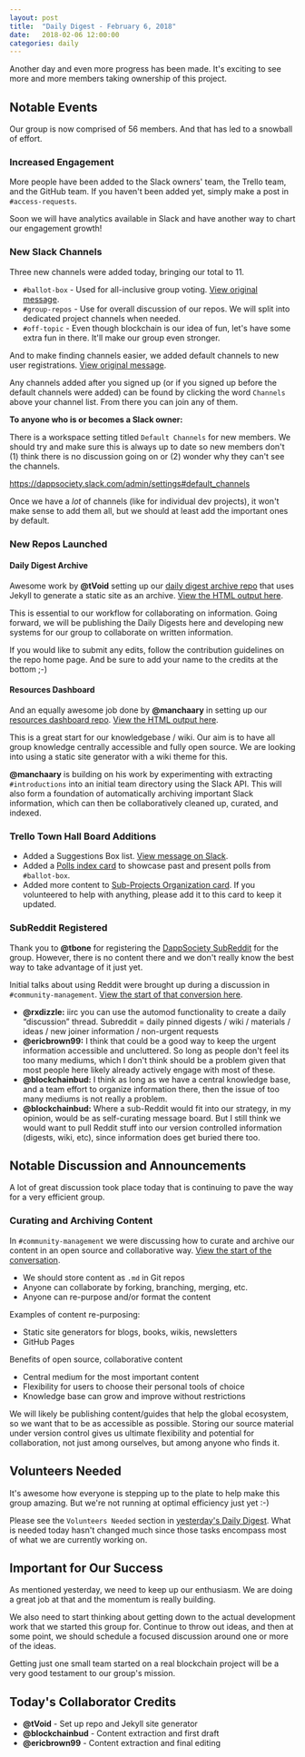 ```yaml
---
layout: post
title:  "Daily Digest - February 6, 2018"
date:   2018-02-06 12:00:00
categories: daily
---
```


Another day and even more progress has been made. It's exciting to see more and more members taking ownership of this project.

## Notable Events
Our group is now comprised of 56 members. And that has led to a snowball of effort.

### Increased Engagement
More people have been added to the Slack owners' team, the Trello team, and the GitHub team. If you haven't been added yet, simply make a post in `#access-requests`.

Soon we will have analytics available in Slack and have another way to chart our engagement growth!

### New Slack Channels
Three new channels were added today, bringing our total to 11.

* `#ballot-box` - Used for all-inclusive group voting. [View original message](https://dappsociety.slack.com/team/U93CZR0LR).
* `#group-repos` - Use for overall discussion of our repos. We will split into dedicated project channels when needed.
* `#off-topic` - Even though blockchain is our idea of fun, let's have some extra fun in there. It'll make our group even stronger.

And to make finding channels easier, we added default channels to new user registrations. [View original message](https://dappsociety.slack.com/archives/C93ARTCGG/p1517939317000065).

Any channels added after you signed up (or if you signed up before the default channels were added) can be found by clicking the word `Channels` above your channel list. From there you can join any of them.

__To anyone who is or becomes a Slack owner:__

There is a workspace setting titled `Default Channels` for new members. We should try and make sure this is always up to date so new members don't (1) think there is no discussion going on or (2) wonder why they can't see the channels.

https://dappsociety.slack.com/admin/settings#default_channels

Once we have a _lot_ of channels (like for individual dev projects), it won't make sense to add them all, but we should at least add the important ones by default.

### New Repos Launched

#### Daily Digest Archive
Awesome work by __@tVoid__ setting up our [daily digest archive repo](https://github.com/DappSociety/daily_digest_archive) that uses Jekyll to generate a static site as an archive. [View the HTML output here](https://dappsociety.github.io/daily_digest_archive/).

This is essential to our workflow for collaborating on information. Going forward, we will be publishing the Daily Digests here and developing new systems for our group to collaborate on written information.

If you would like to submit any edits, follow the contribution guidelines on the repo home page. And be sure to add your name to the credits at the bottom ;-)

#### Resources Dashboard
And an equally awesome job done by __@manchaary__ in setting up our [resources dashboard repo](https://github.com/DappSociety/resources_dashboard). [View the HTML output here](https://dappsociety.github.io/resources_dashboard/).

This is a great start for our knowledgebase / wiki. Our aim is to have all group knowledge centrally accessible and fully open source. We are looking into using a static site generator with a wiki theme for this.

__@manchaary__ is building on his work by experimenting with extracting `#introductions` into an initial team directory using the Slack API. This will also form a foundation of automatically archiving important Slack information, which can then be collaboratively cleaned up, curated, and indexed.

### Trello Town Hall Board Additions

* Added a Suggestions Box list. [View message on Slack](https://dappsociety.slack.com/archives/C93CZR93K/p1517945791000408).
* Added a [Polls index card](https://trello.com/c/CyOTAFX8/10-polls) to showcase past and present polls from `#ballot-box`.
* Added more content to [Sub-Projects Organization card](https://trello.com/c/GZybCKir/3-sub-projects-organization). If you volunteered to help with anything, please add it to this card to keep it updated.

### SubReddit Registered
Thank you to __@tbone__ for registering the [DappSociety SubReddit](https://www.reddit.com/r/dappsociety/) for the group. However, there is no content there and we don't really know the best way to take advantage of it just yet.

Initial talks about using Reddit were brought up during a discussion in `#community-management`. [View the start of that conversion here](https://dappsociety.slack.com/team/U94HLJEP7).

* __@rxdizzle:__ iirc you can use the automod functionality to create a daily “discussion” thread. Subreddit = daily pinned digests / wiki / materials / ideas / new joiner information / non-urgent requests
* __@ericbrown99:__ I think that could be a good way to keep the urgent information accessible and uncluttered.  So long as people don't feel its too many mediums, which I don't think should be a problem given that most people here likely already actively engage with most of these.
* __@blockchainbud:__ I think as long as we have a central knowledge base, and a team effort to organize information there, then the issue of too many mediums is not really a problem.
* __@blockchainbud:__ Where a sub-Reddit would fit into our strategy, in my opinion, would be as self-curating message board. But I still think we would want to pull Reddit stuff into our version controlled information (digests, wiki, etc), since information does get buried there too.

## Notable Discussion and Announcements
A lot of great discussion took place today that is continuing to pave the way for a very efficient group.

### Curating and Archiving Content
In `#community-management` we were discussing how to curate and archive our content in an open source and collaborative way. [View the start of the conversation](https://dappsociety.slack.com/archives/C93ARTCGG/p1517930544000374).

* We should store content as `.md` in Git repos
* Anyone can collaborate by forking, branching, merging, etc.
* Anyone can re-purpose and/or format the content

Examples of content re-purposing:

* Static site generators for blogs, books, wikis, newsletters
* GitHub Pages

Benefits of open source, collaborative content

* Central medium for the most important content
* Flexibility for users to choose their personal tools of choice
* Knowledge base can grow and improve without restrictions

We will likely be publishing content/guides that help the global ecosystem, so we want that to be as accessible as possible. Storing our source material under version control gives us ultimate flexibility and potential for collaboration, not just among ourselves, but among anyone who finds it.

## Volunteers Needed
It's awesome how everyone is stepping up to the plate to help make this group amazing. But we're not running at optimal efficiency just yet :-)

Please see the `Volunteers Needed` section in [yesterday's Daily Digest](https://dappsociety.github.io/daily_digest_archive/daily/2018/02/05/daily-digest.html). What is needed today hasn't changed much since those tasks encompass most of what we are currently working on.

## Important for Our Success
As mentioned yesterday, we need to keep up our enthusiasm. We are doing a great job at that and the momentum is really building.

We also need to start thinking about getting down to the actual development work that we started this group for. Continue to throw out ideas, and then at some point, we should schedule a focused discussion around one or more of the ideas.

Getting just one small team started on a real blockchain project will be a very good testament to our group's mission.

## Today's Collaborator Credits
* __@tVoid__ - Set up repo and Jekyll site generator
* __@blockchainbud__ - Content extraction and first draft
* __@ericbrown99__ - Content extraction and final editing
